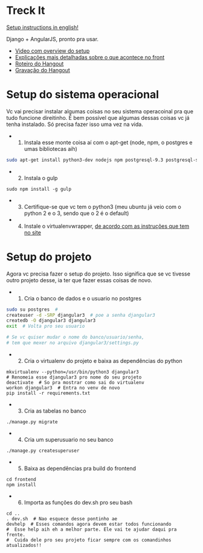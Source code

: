 # Treck It

[Setup instructions in english!](https://youtu.be/okWBei-rK_A)

Django + AngularJS, pronto pra usar. 
* [Video com overview do setup](http://youtu.be/RvgZkrofgcU)
* [Explicações mais detalhadas sobre o que acontece no front](https://dicasdolampada.wordpress.com/2015/06/25/a-awesome-setup-for-your-angularjs-project-13/)
* [Roteiro do Hangout](https://github.com/tonylampada/djangular3/blob/master/roteiro.md)
* [Gravação do Hangout](https://www.youtube.com/watch?v=XarTMSK2Fq8)

# Setup do sistema operacional

Vc vai precisar instalar algumas coisas no seu sistema operacoinal pra que tudo funcione direitinho. É bem possível que algumas dessas coisas vc já tenha instalado. Só precisa fazer isso uma vez na vida.

* 1) Instala esse monte coisa aí com o apt-get (node, npm, o postgres e umas bibliotecas aih)

```bash
sudo apt-get install python3-dev nodejs npm postgresql-9.3 postgresql-server-dev-all
```

* 2) Instala o gulp

```shell
sudo npm install -g gulp
```

* 3) Certifique-se que vc tem o python3 (meu ubuntu já veio com o python 2 e o 3, sendo que o 2 é o default)

* 4) Instale o virtualenvwrapper, [de acordo com as instruções que tem no site](http://virtualenvwrapper.readthedocs.org/en/latest/install.html)

# Setup do projeto

Agora vc precisa fazer o setup do projeto. Isso significa que se vc tivesse outro projeto desse, ia ter que fazer essas coisas de novo.

* 1) Cria o banco de dados e o usuario no postgres

```bash
sudo su postgres  #
createuser -d -SRP djangular3  # poe a senha djangular3
createdb -O djangular3 djangular3
exit  # Volta pro seu usuario

# Se vc quiser mudar o nome do banco/usuario/senha,
# tem que mexer no arquivo djangular3/settings.py
```

* 2) Cria o virtualenv do projeto e baixa as dependências do python

```shell
mkvirtualenv --python=/usr/bin/python3 djangular3  
# Renomeia esse djangular3 pro nome do seu projeto
deactivate  # So pra mostrar como sai do virtualenv
workon djangular3  # Entra no venv de novo
pip install -r requirements.txt
```

* 3) Cria as tabelas no banco

```shell
./manage.py migrate
```

* 4) Cria um superusuario no seu banco

```shell
./manage.py createsuperuser
```

* 5) Baixa as dependências pra build do frontend

```shell
cd frontend
npm install
```

* 6) Importa as funções do dev.sh pro seu bash

```shell
cd ..
. dev.sh  # Nao esquece desse pontinho ae
devhelp  # Esses comandos agora devem estar todos funcionando
#  Esse help aih eh a melhor parte. Ele vai te ajudar daqui pra frente.
#  Cuida dele pro seu projeto ficar sempre com os comandinhos atualizados!!
```
